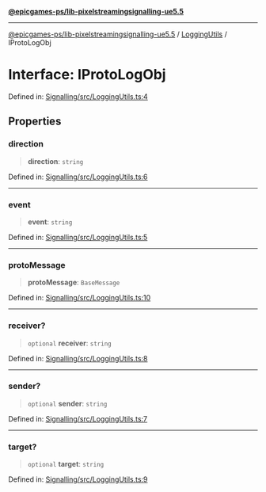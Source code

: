 [**@epicgames-ps/lib-pixelstreamingsignalling-ue5.5**](../../README.md)

***

[@epicgames-ps/lib-pixelstreamingsignalling-ue5.5](../../README.md) / [LoggingUtils](../README.md) / IProtoLogObj

# Interface: IProtoLogObj

Defined in: [Signalling/src/LoggingUtils.ts:4](https://github.com/EpicGamesExt/PixelStreamingInfrastructure/blob/4dc9339cfc185a91d37d078aa9dd0951dfbae1a5/Signalling/src/LoggingUtils.ts#L4)

## Properties

### direction

> **direction**: `string`

Defined in: [Signalling/src/LoggingUtils.ts:6](https://github.com/EpicGamesExt/PixelStreamingInfrastructure/blob/4dc9339cfc185a91d37d078aa9dd0951dfbae1a5/Signalling/src/LoggingUtils.ts#L6)

***

### event

> **event**: `string`

Defined in: [Signalling/src/LoggingUtils.ts:5](https://github.com/EpicGamesExt/PixelStreamingInfrastructure/blob/4dc9339cfc185a91d37d078aa9dd0951dfbae1a5/Signalling/src/LoggingUtils.ts#L5)

***

### protoMessage

> **protoMessage**: `BaseMessage`

Defined in: [Signalling/src/LoggingUtils.ts:10](https://github.com/EpicGamesExt/PixelStreamingInfrastructure/blob/4dc9339cfc185a91d37d078aa9dd0951dfbae1a5/Signalling/src/LoggingUtils.ts#L10)

***

### receiver?

> `optional` **receiver**: `string`

Defined in: [Signalling/src/LoggingUtils.ts:8](https://github.com/EpicGamesExt/PixelStreamingInfrastructure/blob/4dc9339cfc185a91d37d078aa9dd0951dfbae1a5/Signalling/src/LoggingUtils.ts#L8)

***

### sender?

> `optional` **sender**: `string`

Defined in: [Signalling/src/LoggingUtils.ts:7](https://github.com/EpicGamesExt/PixelStreamingInfrastructure/blob/4dc9339cfc185a91d37d078aa9dd0951dfbae1a5/Signalling/src/LoggingUtils.ts#L7)

***

### target?

> `optional` **target**: `string`

Defined in: [Signalling/src/LoggingUtils.ts:9](https://github.com/EpicGamesExt/PixelStreamingInfrastructure/blob/4dc9339cfc185a91d37d078aa9dd0951dfbae1a5/Signalling/src/LoggingUtils.ts#L9)
